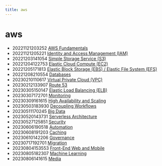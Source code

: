 ```yaml
---
title: aws
---
```


# aws

* 20221121203252 [AWS Fundamentals](20221121203252.md)
* 20221121205221 [Identity and Access Management (IAM)](20221121205221.md)
* 20221203141054 [Simple Storage Service (S3)](20221203141054.md)
* 20221204122753 [Elastic Cloud Compute (EC2)](20221204122753.md)
* 20221205171813 [Elastic Block Storage (EBS) / Elastic File System (EFS)](20221205171813.md)
* 20221208210554 [Databases](20221208210554.md)
* 20230210110617 [Virtual Private Cloud (VPC)](20230210110617.md)
* 20230212133907 [Route 53](20230212133907.md)
* 20230305150147 [Elastic Load Balancing (ELB)](20230305150147.md)
* 20230307172701 [Monitoring](20230307172701.md)
* 20230309161615 [High Availability and Scaling](20230309161615.md)
* 20230503183930 [Decoupling Workflows](20230503183930.md)
* 20230511170245 [Big Data](20230511170245.md)
* 20230520143731 [Serverless Architecture](20230520143731.md)
* 20230527125851 [Security](20230527125851.md)
* 20230606190518 [Automation](20230606190518.md)
* 20230608191203 [Caching](20230608191203.md)
* 20230610142206 [Governance](20230610142206.md)
* 20230717192701 [Migration](20230717192701.md)
* 20230804153553 [Front-End Web and Mobile](20230804153553.md)
* 20230805182307 [Machine Learning](20230805182307.md)
* 20230806141615 [Media](20230806141615.md)

